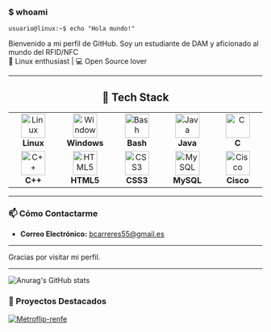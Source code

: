### $ whoami

```
usuario@linux:~$ echo "Hola mundo!"
```
Bienvenido a mi perfil de GitHub. Soy un estudiante de DAM y aficionado al mundo del RFID/NFC  
🐧 Linux enthusiast | 💻 Open Source lover

---

<div align="center">

## 🚀 Tech Stack

<table>
<tr>
<td align="center" width="100">
<img src="https://skillicons.dev/icons?i=linux" width="48" height="48" alt="Linux" />
<br><strong>Linux</strong>
</td>
<td align="center" width="100">
<img src="https://skillicons.dev/icons?i=windows" width="48" height="48" alt="Windows" />
<br><strong>Windows</strong>
</td>
<td align="center" width="100">
<img src="https://skillicons.dev/icons?i=bash" width="48" height="48" alt="Bash" />
<br><strong>Bash</strong>
</td>
<td align="center" width="100">
<img src="https://skillicons.dev/icons?i=java" width="48" height="48" alt="Java" />
<br><strong>Java</strong>
</td>
<td align="center" width="100">
<img src="https://skillicons.dev/icons?i=c" width="48" height="48" alt="C" />
<br><strong>C</strong>
</td>
</tr>
<tr>
<td align="center" width="100">
<img src="https://skillicons.dev/icons?i=cpp" width="48" height="48" alt="C++" />
<br><strong>C++</strong>
</td>
<td align="center" width="100">
<img src="https://skillicons.dev/icons?i=html" width="48" height="48" alt="HTML5" />
<br><strong>HTML5</strong>
</td>
<td align="center" width="100">
<img src="https://skillicons.dev/icons?i=css" width="48" height="48" alt="CSS3" />
<br><strong>CSS3</strong>
</td>
<td align="center" width="100">
<img src="https://skillicons.dev/icons?i=mysql" width="48" height="48" alt="MySQL" />
<br><strong>MySQL</strong>
</td>
<td align="center" width="100">
<img src="https://cdn.jsdelivr.net/gh/devicons/devicon/icons/cisco/cisco-original.svg" width="48" height="48" alt="Cisco" />
<br><strong>Cisco</strong>
</td>
</tr>
</table>

</div>

---

### 📫 Cómo Contactarme
- **Correo Electrónico:** bcarreres55@gmail.es

---

Gracias por visitar mi perfil.

---

![Anurag's GitHub stats](https://github-readme-stats.vercel.app/api?username=BocamoCM&show_icons=true&theme=radical)

### 🚀 Proyectos Destacados
[![Metroflip-renfe](https://github-readme-stats.vercel.app/api/pin/?username=BocamoCM&repo=Metroflip-renfe&theme=radical)](https://github.com/BocamoCM/Metroflip-renfe)
